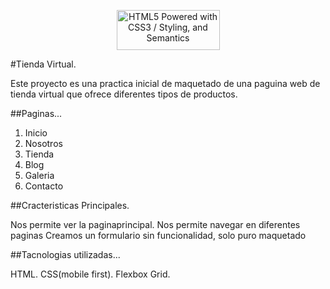 <p align="center">
  <a href="http://www.w3.org/html/logo/">
<img src="https://www.w3.org/html/logo/badge/html5-badge-h-css3-semantics.png" width="165" height="64" alt="HTML5 Powered with CSS3 / Styling, and Semantics" title="HTML5 Powered with CSS3 / Styling, and Semantics">
</a>
</p>#Tienda Virtual.

Este proyecto es una practica inicial de maquetado de una paguina web de tienda virtual que ofrece diferentes tipos de productos.

##Paginas...

1. Inicio
2. Nosotros
3. Tienda
4. Blog
5. Galeria
6. Contacto

##Cracteristicas Principales.

Nos permite ver la paginaprincipal.
Nos permite navegar en diferentes paginas
Creamos un formulario sin funcionalidad, solo puro maquetado

##Tacnologias utilizadas...

HTML.
CSS(mobile first).
Flexbox
Grid.
